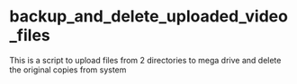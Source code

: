 # backup_and_delete_uploaded_video_files
This is a script to upload files from 2 directories to mega drive and delete the original copies from system
